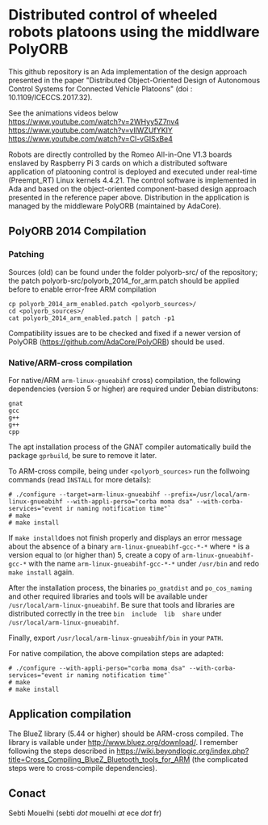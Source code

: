 # Distributed control of wheeled robots platoons using the middlware PolyORB

This github repository is an Ada implementation of the design approach presented in the paper "Distributed Object-Oriented Design of Autonomous Control Systems for Connected Vehicle Platoons" (doi : 10.1109/ICECCS.2017.32).

See the animations videos below<br/>
https://www.youtube.com/watch?v=2WHyy5Z7nv4<br/>
https://www.youtube.com/watch?v=vIlWZUfYKIY<br/>
https://www.youtube.com/watch?v=Cl-vGISxBe4

Robots are directly controlled by the Romeo All-in-One V1.3 boards enslaved by Raspberry Pi 3 cards on which a distributed software application of platooning control is deployed and executed under real-time (Preempt_RT) Linux kernels 4.4.21. The control software  is implemented in Ada and based on the object-oriented component-based design approach presented in the reference paper above. Distribution in the application is managed by the middleware PolyORB (maintained by AdaCore).

## PolyORB 2014 Compilation 
### Patching

Sources (old) can be found under the folder polyorb-src/ of the repository; the patch polyorb-src/polyorb_2014_for_arm.patch should be applied before to enable error-free ARM compilation 

```
cp polyorb_2014_arm_enabled.patch <polyorb_sources>/
cd <polyorb_sources>/
cat polyorb_2014_arm_enabled.patch | patch -p1
```

Compatibility issues are to be checked and fixed if a newer version of PolyORB (https://github.com/AdaCore/PolyORB) should be used. 

### Native/ARM-cross compilation

For native/ARM `arm-linux-gnueabihf` cross) compilation, the following dependencies (version 5 or higher) are required under Debian distributons:
```
gnat
gcc
g++
g++
cpp
```

The apt installation process of the GNAT compiler automatically build the package `gprbuild`, be sure to remove it later.

To ARM-cross compile, being under `<polyorb_sources>` run the follwoing commands (read `INSTALL` for more details):
```
# ./configure --target=arm-linux-gnueabihf --prefix=/usr/local/arm-linux-gnueabihf --with-appli-perso="corba moma dsa" --with-corba-services="event ir naming notification time"`
# make
# make install
```

If `make install`does not finish properly and displays an error message about the absence of a binary `arm-linux-gnueabihf-gcc-*-*` where `*` is a version equal to (or higher than) 5, create a copy of `arm-linux-gnueabihf-gcc-*` with the name `arm-linux-gnueabihf-gcc-*-*` under `/usr/bin` and redo `make install` again.

After the installation process, the binaries `po_gnatdist` and `po_cos_naming` and other required libraries and tools will be available under `/usr/local/arm-linux-gnueabihf`. Be sure that tools and libraries are distributed correctly in the tree `bin  include  lib  share` under `/usr/local/arm-linux-gnueabihf`.

Finally, export `/usr/local/arm-linux-gnueabihf/bin` in your `PATH`.

For native compilation, the above compilation steps are adapted:

```
# ./configure --with-appli-perso="corba moma dsa" --with-corba-services="event ir naming notification time"`
# make
# make install
```

## Application compilation 

The BlueZ library (5.44 or higher) should be ARM-cross compiled. The library is vailable under http://www.bluez.org/download/. 
I remember following the steps described in https://wiki.beyondlogic.org/index.php?title=Cross_Compiling_BlueZ_Bluetooth_tools_for_ARM (the complicated steps were to cross-compile dependencies).   

## Conact
Sebti Mouelhi (sebti _dot_ mouelhi _at_ ece _dot_ fr)
